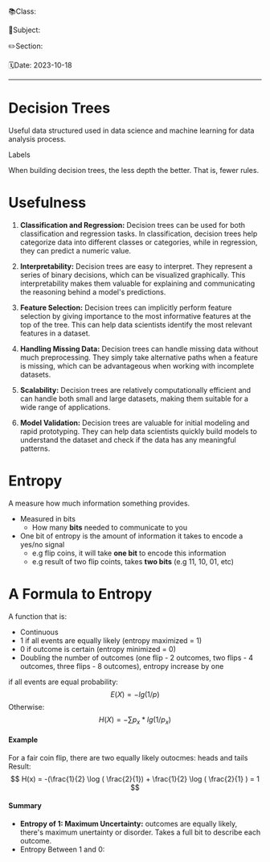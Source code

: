 📚Class: 

📘Subject: <a href="https://github.com/lamula21/cheat-sheets/blob/main/"></a>

✏️Section: 

🗓️Date: 2023-10-18

---

# Decision Trees

Useful data structured used in data science and machine learning for data analysis process. 

Labels

When building decision trees, the less depth the better. That is, fewer rules.

# Usefulness


1. **Classification and Regression:** Decision trees can be used for both classification and regression tasks. In classification, decision trees help categorize data into different classes or categories, while in regression, they can predict a numeric value.
    
2. **Interpretability:** Decision trees are easy to interpret. They represent a series of binary decisions, which can be visualized graphically. This interpretability makes them valuable for explaining and communicating the reasoning behind a model's predictions.
    
3. **Feature Selection:** Decision trees can implicitly perform feature selection by giving importance to the most informative features at the top of the tree. This can help data scientists identify the most relevant features in a dataset.
    
5. **Handling Missing Data:** Decision trees can handle missing data without much preprocessing. They simply take alternative paths when a feature is missing, which can be advantageous when working with incomplete datasets.
    
7. **Scalability:** Decision trees are relatively computationally efficient and can handle both small and large datasets, making them suitable for a wide range of applications.
    
10. **Model Validation:** Decision trees are valuable for initial modeling and rapid prototyping. They can help data scientists quickly build models to understand the dataset and check if the data has any meaningful patterns.  

# Entropy

A measure how much information something provides. 
- Measured in bits
	- How many **bits** needed to communicate to you
- One bit of entropy is the amount of information it takes to encode a yes/no signal
	- e.g flip coins, it will take **one bit** to encode this information
	- e.g result of two flip coints, takes **two bits** (e.g 11, 10, 01, etc)

# A Formula to Entropy

A function that is:
- Continuous
- 1 if all events are equally likely (entropy maximized = 1)
- 0 if outcome is certain (entropy minimized = 0)
- Doubling the number of outcomes (one flip - 2 outcomes, two flips - 4 outcomes, three flips - 8 outcomes), entropy increase by one


if all events are equal probability: $$
E(X) = -lg(1/p)
$$
Otherwise:$$
H(X) = - \sum p_{x} * lg(1/p_{x})
$$
#### Example
For a fair coin flip, there are two equally likely outocmes: heads and tails
Result:$$
H(x) = -(\frac{1}{2} \log ( \frac{2}{1}) + \frac{1}{2} \log ( \frac{2}{1} ) = 1
$$
#### Summary
- **Entropy of 1: Maximum Uncertainty:** outcomes are equally likely, there's maximum unertainty or disorder. Takes a full bit to describe each outcome.
- Entropy Between 1 and 0: 




